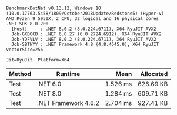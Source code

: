 ```

BenchmarkDotNet v0.13.12, Windows 10 (10.0.17763.5458/1809/October2018Update/Redstone5) (Hyper-V)
AMD Ryzen 9 5950X, 2 CPU, 32 logical and 16 physical cores
.NET SDK 8.0.200
  [Host]     : .NET 8.0.2 (8.0.224.6711), X64 RyuJIT AVX2
  Job-GXDOCB : .NET 6.0.27 (6.0.2724.6912), X64 RyuJIT AVX2
  Job-YDFVLV : .NET 8.0.2 (8.0.224.6711), X64 RyuJIT AVX2
  Job-SBTNYY : .NET Framework 4.8 (4.8.4645.0), X64 RyuJIT VectorSize=256

Jit=RyuJit  Platform=X64  

```
| Method | Runtime              | Mean     | Allocated |
|------- |--------------------- |---------:|----------:|
| Test   | .NET 6.0             | 1.526 ms | 626.69 KB |
| Test   | .NET 8.0             | 1.284 ms | 609.71 KB |
| Test   | .NET Framework 4.6.2 | 2.704 ms | 927.41 KB |
